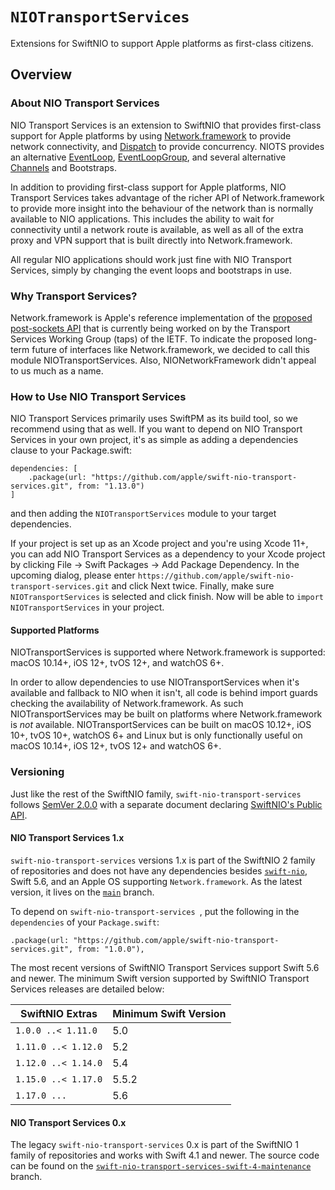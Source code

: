 # ``NIOTransportServices``

Extensions for SwiftNIO to support Apple platforms as first-class citizens.

## Overview

### About NIO Transport Services

NIO Transport Services is an extension to SwiftNIO that provides first-class support for Apple platforms by using [Network.framework](https://developer.apple.com/documentation/network) to provide network connectivity, and [Dispatch](https://developer.apple.com/documentation/dispatch) to provide concurrency. NIOTS provides an alternative [EventLoop](https://swiftpackageindex.com/apple/swift-nio/main/documentation/niocore/eventloop), [EventLoopGroup](https://swiftpackageindex.com/apple/swift-nio/main/documentation/niocore/eventloopgroup), and several alternative [Channels](https://swiftpackageindex.com/apple/swift-nio/main/documentation/niocore/channel) and Bootstraps.

In addition to providing first-class support for Apple platforms, NIO Transport Services takes advantage of the richer API of Network.framework to provide more insight into the behaviour of the network than is normally available to NIO applications. This includes the ability to wait for connectivity until a network route is available, as well as all of the extra proxy and VPN support that is built directly into Network.framework.

All regular NIO applications should work just fine with NIO Transport Services, simply by changing the event loops and bootstraps in use.

### Why Transport Services?

Network.framework is Apple's reference implementation of the [proposed post-sockets API](https://datatracker.ietf.org/wg/taps/charter/) that is currently being worked on by the Transport Services Working Group (taps) of the IETF. To indicate the proposed long-term future of interfaces like Network.framework, we decided to call this module NIOTransportServices. Also, NIONetworkFramework didn't appeal to us much as a name.

### How to Use NIO Transport Services

NIO Transport Services primarily uses SwiftPM as its build tool, so we recommend using that as well. If you want to depend on NIO Transport Services in your own project, it's as simple as adding a dependencies clause to your Package.swift:

```
dependencies: [
    .package(url: "https://github.com/apple/swift-nio-transport-services.git", from: "1.13.0")
]
```

and then adding the `NIOTransportServices` module to your target dependencies.

If your project is set up as an Xcode project and you're using Xcode 11+, you can add NIO Transport Services as a dependency to your Xcode project by clicking File -> Swift Packages -> Add Package Dependency. In the upcoming dialog, please enter `https://github.com/apple/swift-nio-transport-services.git` and click Next twice. Finally, make sure `NIOTransportServices` is selected and click finish. Now will be able to `import NIOTransportServices` in your project.

#### Supported Platforms

NIOTransportServices is supported where Network.framework is supported: macOS
10.14+, iOS 12+, tvOS 12+, and watchOS 6+.

In order to allow dependencies to use NIOTransportServices when it's available
and fallback to NIO when it isn't, all code is behind import guards checking
the availability of Network.framework. As such NIOTransportServices may be
built on platforms where Network.framework is *not* available.
NIOTransportServices can be built on macOS 10.12+, iOS 10+, tvOS 10+, watchOS
6+ and Linux but is only functionally useful on macOS 10.14+, iOS 12+, tvOS 12+
and watchOS 6+.

### Versioning

Just like the rest of the SwiftNIO family, `swift-nio-transport-services` follows [SemVer 2.0.0](https://semver.org/#semantic-versioning-200) with a separate document
declaring [SwiftNIO's Public API](https://github.com/apple/swift-nio/blob/main/docs/public-api.md).

#### NIO Transport Services 1.x

`swift-nio-transport-services` versions 1.x is part of the SwiftNIO 2 family of repositories and does not have any dependencies besides [`swift-nio`](https://github.com/apple/swift-nio), Swift 5.6, and an Apple OS supporting `Network.framework`. As the latest version, it lives on the [`main`](https://github.com/apple/swift-nio-transport-services) branch.

To depend on `swift-nio-transport-services `, put the following in the `dependencies` of your `Package.swift`:

    .package(url: "https://github.com/apple/swift-nio-transport-services.git", from: "1.0.0"),

The most recent versions of SwiftNIO Transport Services support Swift 5.6 and newer. The minimum Swift version supported by SwiftNIO Transport Services releases are detailed below:

SwiftNIO Extras     | Minimum Swift Version
--------------------|----------------------
`1.0.0 ..< 1.11.0`  | 5.0
`1.11.0 ..< 1.12.0` | 5.2
`1.12.0 ..< 1.14.0` | 5.4
`1.15.0 ..< 1.17.0` | 5.5.2
`1.17.0 ...`        | 5.6

#### NIO Transport Services 0.x

The legacy `swift-nio-transport-services` 0.x is part of the SwiftNIO 1 family of repositories and works with Swift 4.1 and newer. The source code can be found on the [`swift-nio-transport-services-swift-4-maintenance`](https://github.com/apple/swift-nio-transport-services/tree/swift-nio-transport-services-swift-4-maintenance) branch.

